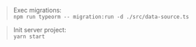 
>Exec migrations: \
`npm run typeorm -- migration:run -d ./src/data-source.ts`


>Init server project: \
`yarn start`
